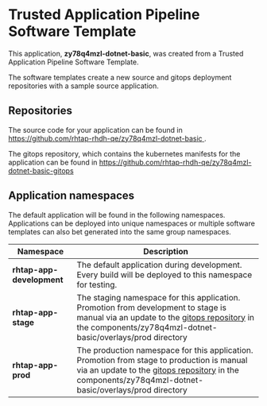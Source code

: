 # Trusted Application Pipeline Software Template

This application, **zy78q4mzl-dotnet-basic**, was created from a Trusted Application Pipeline Software Template.

The software templates create a new source and gitops deployment repositories with a sample source application. 

## Repositories

The source code for your application can be found in [https://github.com/rhtap-rhdh-qe/zy78q4mzl-dotnet-basic ](https://github.com/rhtap-rhdh-qe/zy78q4mzl-dotnet-basic ).
 
The gitops repository, which contains the kubernetes manifests for the application can be found in 
[https://github.com/rhtap-rhdh-qe/zy78q4mzl-dotnet-basic-gitops ](https://github.com/rhtap-rhdh-qe/zy78q4mzl-dotnet-basic-gitops ) 

## Application namespaces 

The default application will be found in the following namespaces. Applications can be deployed into unique namespaces or multiple software templates can also bet generated into the same group namespaces.  

|  Namespace   |  Description   |  
| -------- | -------- |   
| **rhtap-app-development** | The default application during development. Every build will be deployed to this namespace for testing. | 
| **rhtap-app-stage** | The staging namespace for this application. Promotion from development to stage is manual via an update to the [gitops repository](https://github.com/rhtap-rhdh-qe/zy78q4mzl-dotnet-basic-gitops ) in the components/zy78q4mzl-dotnet-basic/overlays/prod directory |  
| **rhtap-app-prod** | The production namespace for this application. Promotion from stage to production is manual via an update to the [gitops repository](https://github.com/rhtap-rhdh-qe/zy78q4mzl-dotnet-basic-gitops ) in the components/zy78q4mzl-dotnet-basic/overlays/prod directory | 